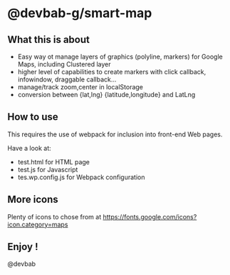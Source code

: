 # @devbab-g/smart-map


## What this is about

- Easy way ot manage layers of graphics (polyline, markers) for Google Maps, including Clustered layer
- higher level of capabilities to create markers with click callback, infowindow, draggable callback...
- manage/track zoom,center in localStorage
- conversion between {lat,lng} {latitude,longitude} and LatLng

## How to use

This requires the use of webpack for inclusion into front-end Web pages.

Have a look at:
- test.html for HTML page
- test.js for Javascript
- tes.wp.config.js for Webpack configuration

## More icons

Plenty of icons to chose from at https://fonts.google.com/icons?icon.category=maps


## Enjoy !
@devbab